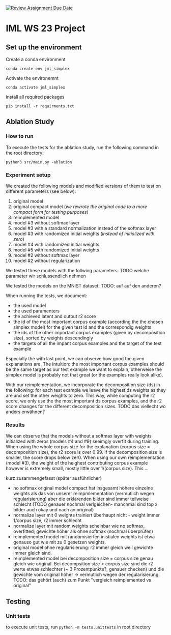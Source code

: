 [![Review Assignment Due Date](https://classroom.github.com/assets/deadline-readme-button-24ddc0f5d75046c5622901739e7c5dd533143b0c8e959d652212380cedb1ea36.svg)](https://classroom.github.com/a/k0DpfI3g)
# IML WS 23 Project
## Set up the environment
Create a conda environment 

`conda create env jml_simplex`

Activate the environemnt

`conda activate jml_simplex`

install all required packages

`pip install -r requirments.txt`


## Ablation Study
### How to run
To execute the tests for the ablation study, run the following command in the root directory:

`python3 src/main.py -ablation`

### Experiment setup
We created the following models and modified versions of them to test on different parameters (see below):
1. original model 
2. original compact model (*we rewrote the original code to a more compact form for testing purposes*)
3. reimplemented model
4. model #3 without softmax layer
5. model #3 with a standard normalization instead of the softmax layer
6. model #3 with randomized initial weights (*instead of initialized with zero*)
7. model #4 with randomized initial weights
8. model #5 with randomized initial weights 
9. model #2 without softmax layer
10. model #2 without regularization

We tested these models with the follwing parameters:
TODO welche parameter wir schlussendlich nehmen

We tested the models on the MNIST dataset. TODO: auf auf den anderen?

When running the tests, we document:
* the used model
* the used paramenters
* the achieved latent and output r2 score
* the id of the most important corpus example (according the the chosen simplex model) for the given test id and the correspondig weights
* the ids of the other important corpus examples (given by decomposition size), sorted by weights descendingly
* the targets of all the impant corpus examples and the target of the test example
  
Especially the with last point, we can observe how good the given explanations are. The intuition: the most important corpus examples should be the same target as our test example we want to explain, otherweise the simplex model is probably not that great (or the examples really look alike).

With our reimplementation, we incorporate the decomposition size (ds) in the following: for each test example we leave the highest ds weights as they are and set the other weights to zero. This way, while computing the r2 score, we only use the the most important ds corpus examples, and the r2 score changes for the different decomposition sizes.  TODO das viellecht wo anders erwähnen?

### Results
We can observe that the models without a softmax layer with weights initialized with zeros (models #4 and #9) seeimgly overfit during training. When using the whole corpus size for the explanation (corpus size = decomposition size), the r2 score is over 0.99. If the decomposition size is smaller, the score drops below zer0.
When using our own reimplementation (model #3), the weight of the heighest contributing corpus example however is extremely small, mostly little over 1/(corpus size). This 
...

kurz zusammengefasst (später ausführlicher)
* no softmax original model compact hat insgesamt höhere einzelne weights als das von unserer reimpmlementation (vermutlich wegen regularisierung) aber die erklärenden bilder sind immer teilweise schlecht (TODO genauer nochmal verlgeichen- manchmal sind top x bilder auch okay und nach an original)
* normalize layer mit 0 weights trainiert überhaupt nicht - weight immer 1/corpus size, r2 immer schlecht
* normalize layer mit random weights scheinbar wie no softmax, overfitted; gewichte höher als ohne softmax (nochmal überprüfen)
* reimplemented model mit randomisierten inistialen weights ist etwa genauso gut wie mit zu 0 gesetzen weights. 
* original model ohne regularisierung: r2 immer gleich weil gewichte immer gleich sind.
* reimplemented model bei decomposition size = corpus size genau gleich wie original. Bei decompsition size < corpus size sind die r2 werte etwas schlechter (~ 3 Prozentpunkte?, genauer checken) und die gewichte vom original höher -> vermutlich wegen der regularisierung. TODO: das gehört (auch) zum Punkt "vergleich reimplemented vs original"
## Testing

### Unit tests
 to execute unit tests, run `python -m tests.unittests` in root directory
